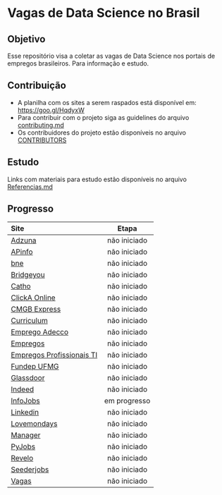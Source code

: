 # Vagas de Data Science no Brasil

## Objetivo
Esse repositório visa a coletar as vagas de Data Science nos portais de empregos brasileiros. Para informação e estudo.

## Contribuição
* A planilha com os sites a serem raspados está disponível em: https://goo.gl/HqdyxW
* Para contribuir com o projeto siga as guidelines do arquivo [contributing.md](contributing.md)
* Os contribuidores do projeto estão disponíveis no arquivo [CONTRIBUTORS](CONTRIBUTORS)

## Estudo
Links com materiais para estudo estão disponíveis no arquivo [Referencias.md](Referencias.md)

## Progresso
|Site|Etapa|
|:---|:---:|
|[Adzuna](http://www.adzuna.com.br/)|não iniciado|
|[APinfo](https://www.apinfo.com)|não iniciado|
|[bne](https://www.bne.com.br/)|não iniciado|
|[Bridgeyou](http://bridgeyou.com.br/nossa-atuacao/oportunidades/)|não iniciado|
|[Catho](https://www.catho.com.br/)|não iniciado|
|[ClickA Online](https://www.clickaonline.com/)|não iniciado|
|[CMGB Express](http://www.cmgbexpress.com.br/profissional.php)|não iniciado|
|[Curriculum](https://www.curriculum.com.br/candidatos)|não iniciado|
|[Emprego Adecco](http://emprego.adecco.com.br/#/avisos?keys=)|não iniciado|
|[Empregos](https://www.empregos.com.br/)|não iniciado|
|[Empregos Profissionais TI](https://empregos.profissionaisti.com.br/)|não iniciado|
|[Fundep UFMG](http://www.fundep.ufmg.br/vagas/vagas-projetos/)|não iniciado|
|[Glassdoor](https://www.glassdoor.com/developer/index.htm)|não iniciado|
|[Indeed](https://www.indeed.com.br/)|não iniciado|
|[InfoJobs](https://www.infojobs.com.br/)|em progresso|
|[Linkedin](https://www.linkedin.com)|não iniciado|
|[Lovemondays](https://www.lovemondays.com.br/)|não iniciado|
|[Manager](https://www.manager.com.br/)|não iniciado|
|[PyJobs](http://www.pyjobs.com.br/)|não iniciado|
|[Revelo](https://www.revelo.com.br/)|não iniciado|
|[Seederjobs](http://www.seederjobs.com/)|não iniciado|
|[Vagas](https://www.vagas.com.br/)|não iniciado|
